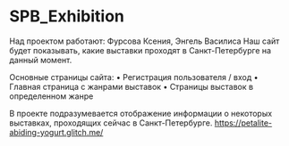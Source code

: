# SPB_Exhibition
Над проектом работают: Фурсова Ксения, Энгель Василиса
Наш сайт будет показывать, какие выставки проходят в Санкт-Петербурге на данный момент.

Основные страницы сайта:
• Регистрация пользователя / вход
• Главная страница с жанрами выставок
• Страницы выставок в определенном жанре

В проекте подразумевается отображение информации о некоторых выставках, проходящих сейчас в Санкт-Петербурге.
https://petalite-abiding-yogurt.glitch.me/
